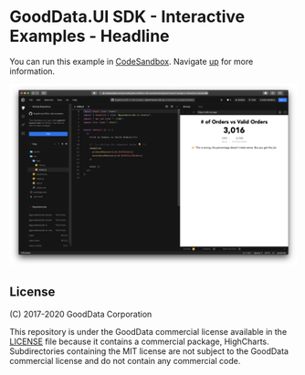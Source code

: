 # GoodData.UI SDK - Interactive Examples - Headline

You can run this example in [CodeSandbox](https://codesandbox.io/s/github/gooddata/gooddata-ui-examples/tree/master/example-headline?file=/src/App/index.js). Navigate [up](..) for more information.

![Headline](/assets/example-headline.png)

## License

(C) 2017-2020 GoodData Corporation

This repository is under the GoodData commercial license available in the [LICENSE](LICENSE) file because it contains a commercial package, HighCharts. Subdirectories containing the MIT license are not subject to the GoodData commercial license and do not contain any commercial code.
